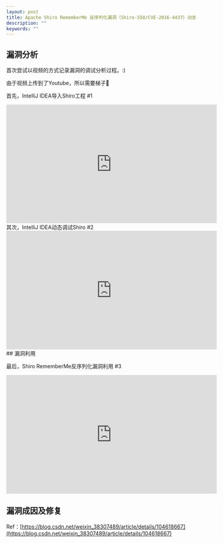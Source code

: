 ```yaml
---
layout: post
title: Apache Shiro RememberMe 反序列化漏洞（Shiro-550/CVE-2016-4437）动态调试分析
description: ""
keywords: ""
---
```


## 漏洞分析

首次尝试以视频的方式记录漏洞的调试分析过程。:)

由于视频上传到了Youtube，所以需要梯子🚀

首先，IntelliJ IDEA导入Shiro工程 #1

<iframe width="560" height="315" src="https://www.youtube.com/embed/9altbf9YdP4" frameborder="0" allow="accelerometer; autoplay; encrypted-media; gyroscope; picture-in-picture" allowfullscreen></iframe>
其次，IntelliJ IDEA动态调试Shiro #2

<iframe width="560" height="315" src="https://www.youtube.com/embed/B_sHnwuxmUA" frameborder="0" allow="accelerometer; autoplay; encrypted-media; gyroscope; picture-in-picture" allowfullscreen></iframe>
## 漏洞利用

最后，Shiro RememberMe反序列化漏洞利用 #3

<iframe width="560" height="315" src="https://www.youtube.com/embed/pEbbGSgFbmU" frameborder="0" allow="accelerometer; autoplay; encrypted-media; gyroscope; picture-in-picture" allowfullscreen></iframe>

## 漏洞成因及修复

Ref：[https://blog.csdn.net/weixin_38307489/article/details/104618667](https://blog.csdn.net/weixin_38307489/article/details/104618667)
